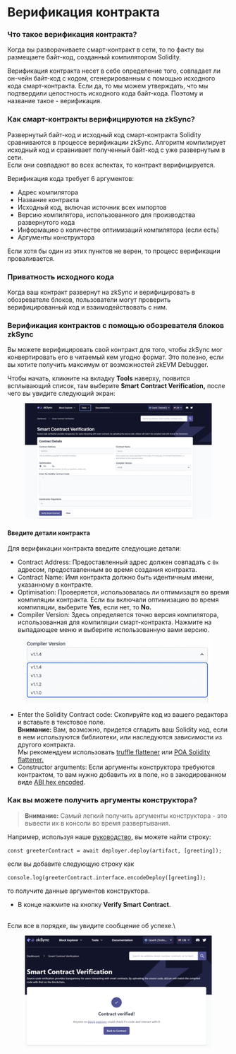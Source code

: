 # Верификация контракта

### Что такое верификация контракта? <a href="#what-is-contract-verification" id="what-is-contract-verification"></a>

Когда вы разворачиваете смарт-контракт в сети, то по факту вы размещаете байт-код, созданный компилятором Solidity.

Верификация контракта несет в себе определение того, совпадает ли он-чейн байт-код с кодом, сгенерированным с помощью исходного кода смарт-контракта. Если да, то мы можем утверждать, что мы подтвердили целостность исходного кода байт-кода. Поэтому и название такое - верификация.

### Как смарт-контракты верифицируются на zkSync? <a href="#how-are-smart-contracts-verified-in-zksync" id="how-are-smart-contracts-verified-in-zksync"></a>

Развернутый байт-код и исходный код смарт-контракта Solidity сравниваются в процессе верификации zkSync. Алгоритм компилирует исходный код и сравнивает полученный байт-код с уже развернутым в сети.\
Если они совпадают во всех аспектах, то контракт верифицируется.

Верификация кода требует 6 аргументов:

* Адрес компилятора
* Название контракта
* Исходный код, включая источник всех импортов
* Версию компилятора, использованного для производства развернутого кода
* Информацию о количестве оптимизаций компилятора (если есть)
* Аргументы конструктора

Если хотя бы один из этих пунктов не верен, то процесс верификации проваливается.

### Приватность исходного кода

Когда ваш контракт развернут на zkSync и верифицировать в обозревателе блоков, пользователи могут проверить верифицированный код и взаимодействовать с ним.

### Верификация контрактов с помощью обозревателя блоков zkSync <a href="#verifying-contracts-using-the-zksync-block-explorer" id="verifying-contracts-using-the-zksync-block-explorer"></a>

Вы можете верифицировать свой контракт для того, чтобы zkSync мог конвертировать его в читаемый кем угодно формат. Это полезно, если вы хотите получить максимум от возможностей zkEVM Debugger.

Чтобы начать, кликните на вкладку **Tools** наверху, появится всплывающий список, там выберите **Smart Contract Verification,** после чего вы увидите следующий экран:

<figure><img src="../../.gitbook/assets/image (1) (1).png" alt=""><figcaption></figcaption></figure>

#### Введите детали контракта <a href="#enter-contract-details" id="enter-contract-details"></a>

Для верификации контракта введите следующие детали:

* Contract Address: Предоставленный адрес должен совпадать с `0х` адресом, предоставленным во время создания контракта.
* Contract Name: Имя контракта должно быть идентичным имени, указанному в контракте.
* Optimisation: Проверяется, использовалась ли оптимизацтя во время компиляции контракта. Если вы включали оптимизацию во время компиляции, выберите **Yes**, если нет, то **No.**
* Compiler Version: Здесь определяется точно версия компилятора, использованная для компиляции смарт-контракта. Нажмите на выпадающее меню и выберите использованную вами версию.

<figure><img src="../../.gitbook/assets/image (9) (1).png" alt=""><figcaption></figcaption></figure>

* Enter the Solidity Contract code: Скопируйте код из вашего редактора и вставьте в текстовое поле.\
  **Внимание:** Вам, возможно, придется сгладить ваш Solidity код, если в нем используются библиотеки, или наследуются зависимости из другого контракта.\
  Мы рекомендуем использовать [truffle flattener](https://github.com/NomicFoundation/truffle-flattener) или [POA Solidity flattener.](https://github.com/poanetwork/solidity-flattener)
* Constructor arguments: Если аргументы конструктора требуются контрактом, то вам нужно добавить их в поле, но в закодированном виде [ABI hex encoded](https://solidity.readthedocs.io/en/develop/abi-spec.html).

### Как вы можете получить аргументы конструктора?

> **Внимание:** Самый легкий получить аргументы конструктора - это вывести их в консоли во время развертывания.

Например, используя наше [руководство](rukovodstvo-hello-world.md), вы можете найти строку:

```
const greeterContract = await deployer.deploy(artifact, [greeting]);
```

если вы добавите следующую строку как

```
console.log(greeterContract.interface.encodeDeploy([greeting]);
```

то получите данные аргументов конструктора.

* В конце нажмите на кнопку **Verify Smart Contract**.

\
Если все в порядке, вы увидите сообщение об успехе.\\

<figure><img src="../../.gitbook/assets/image (4).png" alt=""><figcaption></figcaption></figure>
